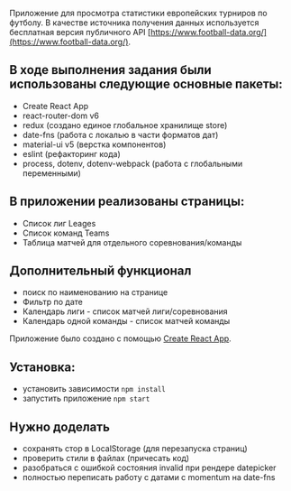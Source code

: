 Приложение для просмотра статистики европейских турниров по футболу. В качестве источника получения данных используется бесплатная версия публичного API [https://www.football-data.org/](https://www.football-data.org/).

## В ходе выполнения задания были использованы следующие основные пакеты:
* Create React App
* react-router-dom v6 
* redux (создано единое глобальное хранилище store)
* date-fns (работа с локалью в части форматов дат)
* material-ui v5 (верстка компонентов)
* eslint (рефакторинг кода)
* process, dotenv, dotenv-webpack (работа с глобальными переменными)

## В приложении реализованы страницы: 
* Список лиг Leages 
* Список команд Teams
* Таблица матчей для отдельного соревнования/команды
  
## Дополнительный функционал
* поиск по наименованию на странице
* Фильтр по дате
* Календарь лиги - список матчей лиги/соревнования
* Календарь одной команды - список матчей команды
  
Приложение было создано с помощью [Create React App](https://github.com/facebook/create-react-app).

## Установка:
* установить зависимости  `npm install`
* запустить приложение  `npm start`

## Нужно доделать
* сохранять стор в LocalStorage (для перезапуска страниц)
* проверить стили в файлах (причесать код)
* разобраться с ошибкой состояния invalid при рендере datepicker
* полностью переписать работу с датами с momentum на date-fns

